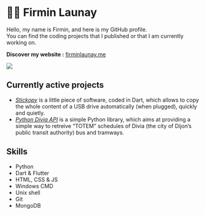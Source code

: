 # 👋🏻 Firmin Launay
Hello, my name is Firmin, and here is my GitHub profile.  
You can find the coding projects that I published or that I am currently working on.  
  
**Discover my website :** [firminlaunay.me](https://firminlaunay.me/)  

[<img style="cursor: default;" src="https://github-readme-stats.vercel.app/api?username=filau&theme=nord">](#)  
## Currently active projects
* [*Stickopy*](https://github.com/FLA-Coding/Stickopy) is a little piece of software, coded in Dart, which allows to copy the whole content of a USB drive automatically (when plugged), quickly and quietly.
* [*Python Divia API*](https://github.com/filau/python_divia_api) is a simple Python library, which aims at providing a simple way to retreive “TOTEM” schedules of Divia (the city of Dijon’s public transit authority) bus and tramways.

## Skills
* Python
* Dart & Flutter
* HTML, CSS & JS
* Windows CMD
* Unix shell
* Git
* MongoDB
